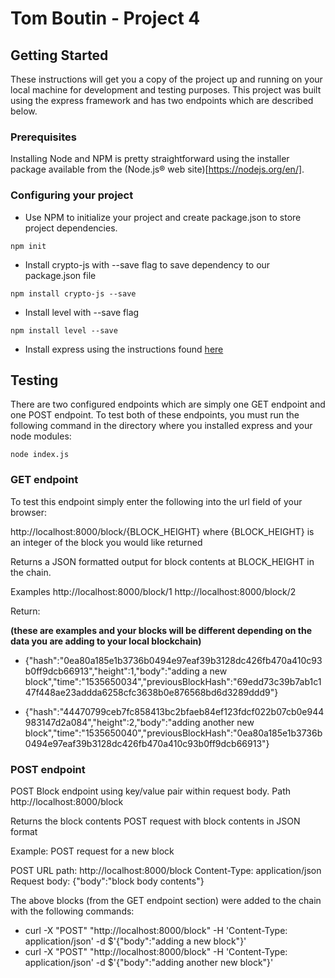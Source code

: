 # Tom Boutin - Project 4

## Getting Started

These instructions will get you a copy of the project up and running on your local machine for development and testing purposes. This project was built using the express framework and has two endpoints which are described below.

### Prerequisites

Installing Node and NPM is pretty straightforward using the installer package available from the (Node.js® web site)[https://nodejs.org/en/].

### Configuring your project

- Use NPM to initialize your project and create package.json to store project dependencies.
```
npm init
```
- Install crypto-js with --save flag to save dependency to our package.json file
```
npm install crypto-js --save
```
- Install level with --save flag
```
npm install level --save
```

- Install express using the instructions found [here](http://expressjs.com/en/starter/installing.html)


## Testing

There are two configured endpoints which are simply one GET endpoint and one POST endpoint. To test both of these endpoints, you must run the following command in the directory where you installed express and your node modules:

```
node index.js
```

### GET endpoint

To test this endpoint simply enter the following into the url field of your browser:

http://localhost:8000/block/{BLOCK_HEIGHT}
where {BLOCK_HEIGHT} is an integer of the block you would like returned

Returns a JSON formatted output for block contents at BLOCK_HEIGHT in the chain.

Examples
http://localhost:8000/block/1
http://localhost:8000/block/2

Return:

**(these are examples and your blocks will be different depending on the data you are adding to your local blockchain)**
- {"hash":"0ea80a185e1b3736b0494e97eaf39b3128dc426fb470a410c93b0ff9dcb66913","height":1,"body":"adding a new block","time":"1535650034","previousBlockHash":"69edd73c39b7ab1c147f448ae23addda6258cfc3638b0e876568bd6d3289ddd9"}

- {"hash":"44470799ceb7fc858413bc2bfaeb84ef123fdcf022b07cb0e944983147d2a084","height":2,"body":"adding another new block","time":"1535650040","previousBlockHash":"0ea80a185e1b3736b0494e97eaf39b3128dc426fb470a410c93b0ff9dcb66913"}


### POST endpoint

POST Block endpoint using key/value pair within request body.
Path http://localhost:8000/block

Returns the block contents POST request with block contents in JSON format

Example: POST request for a new block

POST URL path: http://localhost:8000/block
Content-Type: application/json
Request body: {"body":"block body contents"}

The above blocks (from the GET endpoint section) were added to the chain with the following commands:

- curl -X "POST" "http://localhost:8000/block" -H 'Content-Type: application/json' -d $'{"body":"adding a new block"}'
- curl -X "POST" "http://localhost:8000/block" -H 'Content-Type: application/json' -d $'{"body":"adding another new block"}'
